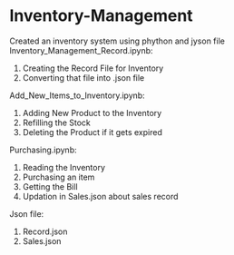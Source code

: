 # Inventory-Management
Created an inventory system using phython and jyson file 
Inventory_Management_Record.ipynb:
1) Creating the Record File for Inventory
2) Converting that file into .json file

Add_New_Items_to_Inventory.ipynb:
1) Adding New Product to the Inventory
2) Refilling the Stock
3) Deleting the Product if it gets expired

Purchasing.ipynb:

1) Reading the Inventory
2) Purchasing an item
3) Getting the Bill
4) Updation in Sales.json about sales record

Json file:  
1) Record.json
2) Sales.json
